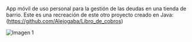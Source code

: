 App móvil de uso personal para la gestión de las deudas en una tienda de barrio. Este es una recreación de este otro proyecto creado en Java:
(https://github.com/Alejogaba/Libro_de_cobros)

![Imagen 1](https://imgtr.ee/images/2023/12/02/95de0302f26a611be553212057d8bd67.jpeg)
